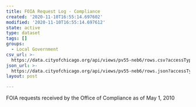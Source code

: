 ```yaml
---
title: FOIA Request Log - Compliance
created: '2020-11-10T16:55:14.697602'
modified: '2020-11-10T16:55:14.697612'
state: active
type: dataset
tags: []
groups:
  - Local Government
csv_url: >-
  https://data.cityofchicago.org/api/views/pv55-neb6/rows.csv?accessType=DOWNLOAD
json_url: >-
  https://data.cityofchicago.org/api/views/pv55-neb6/rows.json?accessType=DOWNLOAD
layout: post

---
```

FOIA requests received by the Office of Compliance as of May 1, 2010
